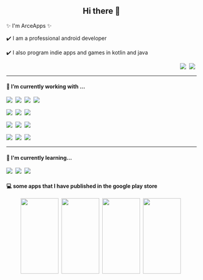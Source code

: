 <h2 align='center'> Hi there 👋 </h2>

<p> ✨ I'm ArceApps ✨ </p>

<p> ✔️ I am a professional android developer </p>
<p> ✔️ I also program indie apps and games in kotlin and java </p>

<p align='right'>
  <a href="https://twitter.com/arce_apps"><img src="https://img.shields.io/badge/twitter-%231DA1F2.svg?style=for-the-badge&logo=twitter&logoColor=3DDC84&labelColor=707B7C" /></a>&nbsp;
<a href="https://play.google.com/store/apps/developer?id=Arce+Apps"><img src="https://img.shields.io/badge/Google Play-3DDC84?style=for-the-badge&logo=google-play&logoColor=3DDC84&labelColor=707B7C" /></a>&nbsp;
</p>

<hr>

<h4>🔭  I’m currently working with ...</h4>
<p>
  <img src="https://img.shields.io/badge/Android-3DDC84?style=for-the-badge&logo=android&logoColor=3DDC84&labelColor=707B7C" />&nbsp;
  <img src="https://img.shields.io/badge/Kotlin-0095D5?style=for-the-badge&logo=kotlin&logoColor=0095D5&labelColor=707B7C" />&nbsp;
  <img src="https://img.shields.io/badge/Java-007396?style=for-the-badge&logo=java&logoColor=007396&labelColor=707B7C" />&nbsp;
  <img src="https://img.shields.io/badge/Android_Studio-3DDC84?style=for-the-badge&logo=android-studio&logoColor=3DDC84&labelColor=707B7C" />&nbsp;
</p>
<p>
  <img src="https://img.shields.io/badge/Gradle-03303A?style=for-the-badge&logo=gradle&logoColor=03303A&labelColor=707B7C" />&nbsp;
  <img src="https://img.shields.io/badge/Git-E34B31?style=for-the-badge&logo=git&logoColor=E34B31&labelColor=707B7C" />&nbsp;
  <img src="https://img.shields.io/badge/Github-121318?style=for-the-badge&logo=github&logoColor=121318&labelColor=707B7C" />&nbsp;
</p>
<p>
  <img src="https://img.shields.io/badge/Firebase-F2C02C?style=for-the-badge&logo=firebase&logoColor=F2C02C&labelColor=707B7C">&nbsp;
  <img src="https://img.shields.io/badge/Crashlytics-F2C02C?style=for-the-badge&logo=firebase&logoColor=F2C02C&labelColor=707B7C" />&nbsp;
  <img src="https://img.shields.io/badge/Analytics-F2C02C?style=for-the-badge&logo=firebase&logoColor=F2C02C&labelColor=707B7C" />&nbsp;
</p>
<p>
  <img src="https://img.shields.io/badge/Jira-0355DB?style=for-the-badge&logo=Jira&logoColor=0355DB&labelColor=707B7C" />&nbsp;
  <img src="https://img.shields.io/badge/Confluence-0355DB?style=for-the-badge&logo=Confluence&logoColor=0355DB&labelColor=707B7C" />&nbsp;
  <img src="https://img.shields.io/badge/Jenkins-D53734?style=for-the-badge&logo=Jenkins&logoColor=D53734&labelColor=707B7C" />&nbsp;
</p>

<hr>

<h4>🌱  I'm currently learning...</h4>
<p >
  <img src="https://img.shields.io/badge/C sharp-934B8E?style=for-the-badge&logo=csharp&logoColor=934B8E&labelColor=707B7C" />&nbsp;
  <img src="https://img.shields.io/badge/unity-393939?style=for-the-badge&logo=unity&logoColor=393939&labelColor=707B7C" />&nbsp;
  <img src="https://img.shields.io/badge/python-F7C93E?&style=for-the-badge&logo=python&logoColor=F7C93E&labelColor=707B7C" />&nbsp;
</p>

<h4> 💻 some apps that I have published in the google play store</h4>
<p align="center">
  <!-- 2048 -->
  <a href="https://play.google.com/store/apps/details?id=com.arceapps.a2048"><img src="https://play-lh.googleusercontent.com/rj72zJvHbXkcSrKlzJI4OlKk-VTwAne71VYQPwTN96SxmuZVnIA4Ak8YnKgkPI_kr_s=w2048-h1002-rw" width="100" height="200" /></a>&nbsp;
  <a href="https://play.google.com/store/apps/details?id=com.arceapps.a2048"><img src="https://play-lh.googleusercontent.com/L4qorI2Rsf_e45XySV0htjrT2sI3b24SRJ8dUZyiwDESkrIDcgPD-OI6BEI7cu2KiSNx=w2048-h1002-rw" width="100" height="200" /></a>&nbsp;
  <!-- Sodoku -->
  <a href="https://play.google.com/store/apps/details?id=com.arceapps.sudoku"><img src="https://play-lh.googleusercontent.com/B5ygW8Xfs4TYZ6vRtQnFcK74aqW_Ajkn_A44a3rOQ9qFNgXA2IbmJLmFheh4HZvXQg=w2048-h1002-rw" width="100" height="200" /></a>&nbsp;
  <a href="https://play.google.com/store/apps/details?id=com.arceapps.sudoku"><img src="https://play-lh.googleusercontent.com/_qmvk0sKHJlQeywxQ0LuyvBVLidM3Kw71AiTAx2kTjBccrzQkS_nm_J2g4fCJ1slcqc=w2048-h1002-rw" width="100" height="200" /></a>&nbsp;
</p>

<!--
- 🔭 I’m currently working on ...
- 🌱 I’m currently learning ...
- 👯 I’m looking to collaborate on ...
- 🤔 I’m looking for help with ...
- 💬 Ask me about ...
- 📫 How to reach me: ...
- 😄 Pronouns: ...
- ⚡ Fun fact: ...
-->
